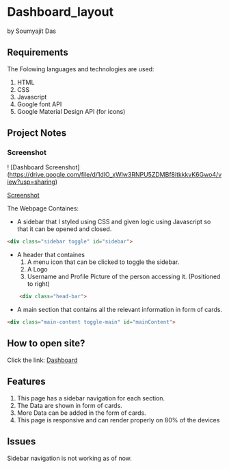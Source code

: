 # Dashboard_layout
by Soumyajit Das

## Requirements
The Folowing languages and technologies are used:
1. HTML
2. CSS
3. Javascript
4. Google font API
5. Google Material Design API (for icons)

## Project Notes

### Screenshot
! [Dashboard Screenshot] (https://drive.google.com/file/d/1dlO_xWlw3RNPU5ZDMBf8itkkkvK6Gwo4/view?usp=sharing)

[Screenshot](https://drive.google.com/file/d/1dlO_xWlw3RNPU5ZDMBf8itkkkvK6Gwo4/view?usp=sharing)

The Webpage Containes:

- A sidebar that I styled using CSS and given logic using Javascript so that it can be opened and closed.
```html
<div class="sidebar toggle" id="sidebar">
```

- A header that containes
   1. A menu icon that can be clicked to toggle the sidebar.
   2. A Logo
   3. Username and Profile Picture of the person accessing it. (Positioned to right)
```html
    <div class="head-bar">
```

- A main section that contains all the relevant information in form of cards.
```html
<div class="main-content toggle-main" id="mainContent">
```

## How to open site?

Click the link:
[Dashboard](https://soumyajit2000-web.github.io/Dashboard_layout/Dashboard/index.html)

## Features
1. This page has a sidebar navigation for each section.
2. The Data are shown in form of cards. 
3. More Data can be added in the form of cards.
4. This page is responsive and can render properly on 80% of the devices

## Issues
Sidebar navigation is not working as of now.
